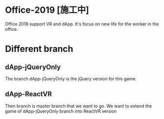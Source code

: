 # Office-2019 [施工中]
Office 2019 support VR and dApp. It's focus on new life for the worker in the office.


# Different branch
## dApp-jQueryOnly 
The branch dApp-jQueryOnly is the jQuery version for this game.   

## dApp-ReactVR  
Then branch is master branch that we want to go.
We want to extend the game of dApp-jQueryOnly branch into ReactVR version
